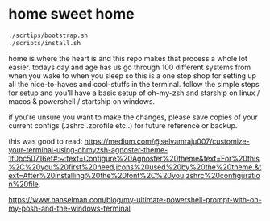 # home sweet home

```bash
./scrtips/bootstrap.sh
./scripts/install.sh
```


home is where the heart is and this repo makes that process a whole lot easier. todays day and age has us go through 100 different systems from when you wake to when you sleep so this is a one stop shop for setting up all the nice-to-haves and cool-stuffs in the terminal. follow the simple steps for setup and you'll have a basic setup of oh-my-zsh and starship on linux / macos & powershell / startship on windows. 

if you're unsure you want to make the changes, please save copies of your current configs (.zshrc .zprofile etc..) for future reference or backup.

this was good to read: https://medium.com/@selvamraju007/customize-your-terminal-using-ohmyzsh-agnoster-theme-1f0bc50716ef#:~:text=Configure%20Agnoster%20theme&text=For%20this%2C%20you%20first%20need,icons%20used%20by%20the%20theme.&text=After%20installing%20the%20font%2C%20you,zshrc%20configuration%20file.


https://www.hanselman.com/blog/my-ultimate-powershell-prompt-with-oh-my-posh-and-the-windows-terminal

